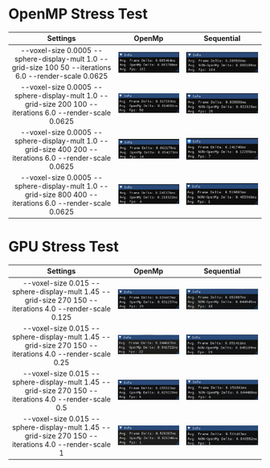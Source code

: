 # OpenMP Stress Test
| Settings | OpenMp | Sequential |
| :------: | :----: | :--------: |
| --voxel-size 0.0005  --sphere-display-mult 1.0 --grid-size 100 50  --iterations 6.0 --render-scale 0.0625 | ![ ](image-8.png)  | ![ ](image-12.png) |
| --voxel-size 0.0005  --sphere-display-mult 1.0 --grid-size 200 100 --iterations 6.0 --render-scale 0.0625 | ![ ](image-9.png)  | ![ ](image-13.png) |
| --voxel-size 0.0005  --sphere-display-mult 1.0 --grid-size 400 200 --iterations 6.0 --render-scale 0.0625 | ![ ](image-10.png) | ![ ](image-14.png) |
| --voxel-size 0.0005  --sphere-display-mult 1.0 --grid-size 800 400 --iterations 6.0 --render-scale 0.0625 | ![ ](image-11.png) | ![ ](image-15.png) |
# GPU Stress Test
| Settings | OpenMp | Sequential |
| :------: | :----: | :--------: |
| --voxel-size 0.015  --sphere-display-mult 1.45 --grid-size 270 150 --iterations 4.0 --render-scale 0.125 | ![ ](image.png)   | ![ ](image-4.png) |
| --voxel-size 0.015  --sphere-display-mult 1.45 --grid-size 270 150 --iterations 4.0 --render-scale 0.25  | ![ ](image-1.png) | ![ ](image-5.png) |
| --voxel-size 0.015  --sphere-display-mult 1.45 --grid-size 270 150 --iterations 4.0 --render-scale 0.5   | ![ ](image-2.png) | ![ ](image-6.png) |
| --voxel-size 0.015  --sphere-display-mult 1.45 --grid-size 270 150 --iterations 4.0 --render-scale 1     | ![ ](image-3.png) | ![ ](image-7.png) |